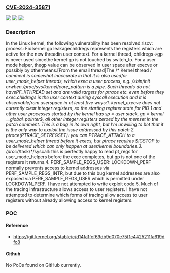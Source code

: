 ### [CVE-2024-35871](https://cve.mitre.org/cgi-bin/cvename.cgi?name=CVE-2024-35871)
![](https://img.shields.io/static/v1?label=Product&message=Linux&color=blue)
![](https://img.shields.io/static/v1?label=Version&message=7db91e57a0ac%3C%209abc3e6f1116%20&color=brighgreen)
![](https://img.shields.io/static/v1?label=Vulnerability&message=n%2Fa&color=brighgreen)

### Description

In the Linux kernel, the following vulnerability has been resolved:riscv: process: Fix kernel gp leakagechildregs represents the registers which are active for the new threadin user context. For a kernel thread, childregs->gp is never used sincethe kernel gp is not touched by switch_to. For a user mode helper, thegp value can be observed in user space after execve or possibly by othermeans.[From the email thread]The /* Kernel thread */ comment is somewhat inaccurate in that it is also usedfor user_mode_helper threads, which exec a user process, e.g. /sbin/init orwhen /proc/sys/kernel/core_pattern is a pipe. Such threads do not havePF_KTHREAD set and are valid targets for ptrace etc. even before they exec.childregs is the *user* context during syscall execution and it is observablefrom userspace in at least five ways:1. kernel_execve does not currently clear integer registers, so the starting   register state for PID 1 and other user processes started by the kernel has   sp = user stack, gp = kernel __global_pointer$, all other integer registers   zeroed by the memset in the patch comment.   This is a bug in its own right, but I'm unwilling to bet that it is the only   way to exploit the issue addressed by this patch.2. ptrace(PTRACE_GETREGSET): you can PTRACE_ATTACH to a user_mode_helper thread   before it execs, but ptrace requires SIGSTOP to be delivered which can only   happen at user/kernel boundaries.3. /proc/*/task/*/syscall: this is perfectly happy to read pt_regs for   user_mode_helpers before the exec completes, but gp is not one of the   registers it returns.4. PERF_SAMPLE_REGS_USER: LOCKDOWN_PERF normally prevents access to kernel   addresses via PERF_SAMPLE_REGS_INTR, but due to this bug kernel addresses   are also exposed via PERF_SAMPLE_REGS_USER which is permitted under   LOCKDOWN_PERF. I have not attempted to write exploit code.5. Much of the tracing infrastructure allows access to user registers. I have   not attempted to determine which forms of tracing allow access to user   registers without already allowing access to kernel registers.

### POC

#### Reference
- https://git.kernel.org/stable/c/d14fa1fcf69db9d070e75f1c4425211fa619dfc8

#### Github
No PoCs found on GitHub currently.

